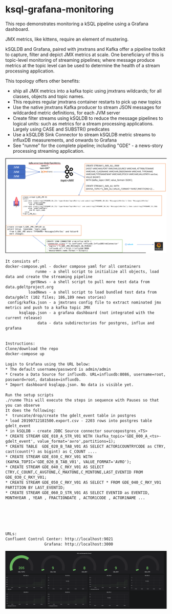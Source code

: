 # ksql-grafana-monitoring

This repo demonstrates monitoring a kSQL pipeline using a Grafana dashboard.

JMX metrics, like kittens, require an element of mustering.

kSQLDB and Grafana, paired with jmxtrans and Kafka offer a pipeline toolkit to capture, filter and depict JMX metrics at scale. 
One beneficiary of this is topic-level monitoring of streaming pipelines; where message produce metrics at the topic level can be used to determine the health of a stream processing application.

This topology offers other benefits:
* ship all JMX metrics into a kafka topic using jmxtrans wildcards; for all classes, objects and topic names.
* This requires regular jmxtrans container restarts to pick up new topics
* Use the native jmxtrans Kafka producer to stream JSON messages for wildcarded metric definitions, for each JVM server
* Create filter streams using kSQLDB to reduce the message pipelines to logical units: such as metrics for a stream processing applications. Largely using CASE and SUBSTR() predicates
* Use a kSQLDB Sink Connector to stream kSQLDB metric streams to influxDB measurements, and onwards to Grafana
* See "runme" for the complete pipeline; including "GDE" - a news-story processing streaming application.

![ Topology](images/topology.png)


```
It consists of:
docker-compose.yml - docker compose yaml for all containers
             runme - a shell script to initialize all objects, load data and create the streaming pipeline
           getNews - a shell script to pull more test data from data.gdeltproject.org
          loadNews - a shell script to load bundled test data from data/gdelt (102 files; 186,189 news stories)
 config/kafka.json - a jmxtrans config file to extract nominated jmx metrics and push to a kafka topic JMX
      ksqlapp.json - a grafana dashboard (not integrated with the current release)
              data - data subdirectories for postgres, influx and grafana


Instructions:
Clone/download the repo
docker-compose up

Login to Grafana using the URL below:
* The default username/password is admin/admin
* Create a Data Source for influxdb. URL=influxdb:8086, username=root, password=root, database=influxdb.
* Import dashboard ksqlapp.json. No data is visible yet.

Run the setup scripts
./runme This will execute the steps in sequence with Pauses so that you can observe
It does the following:
*  truncate/drop/create the gdelt_event table in postgres
* load 20190712181500.export.csv - 2203 rows into postgres table gdelt_event
* in kSQLDB - create JDBC Source connector sourcepostgres_<TS>
* CREATE STREAM GDE_010_A_STR_V01 WITH (kafka_topic='GDE_000_A_<ts>-gdelt_event', value_format='avro',partitions=1);
* CREATE TABLE  GDE_020_B_TAB_V01 AS SELECT ACTOR1COUNTRYCODE as CTRY, cast(count(*) as bigint) as C_COUNT ....
* CREATE STREAM GDE_030_C_RKY_V01 WITH (KAFKA_TOPIC='GDE_020_B_TAB_V01', VALUE_FORMAT='AVRO');
* CREATE STREAM GDE_040_C_RKY_V01 AS SELECT CTRY,C_COUNT,C_AVGTONE,C_MAXTONE,C_MINTONE,LAST_EVENTID FROM GDE_030_C_RKY_V01;
* CREATE STREAM GDE_050_C_RKY_V01 AS SELECT * FROM GDE_040_C_RKY_V01 PARTITION BY LAST_EVENTID;
* CREATE STREAM GDE_060_D_STR_V01 AS SELECT EVENTID as EVENTID, MONTHYEAR , YEAR , FRACTIONDATE , ACTOR1CODE , ACTOR1NAME ...






URLs:
Confluent Control Center: http://localhost:9021
                 Grafana: http://localhost:3000

```      
			
 

![ Grafana Dashboard for a kSQL App](images/ksql-grafana.png)

